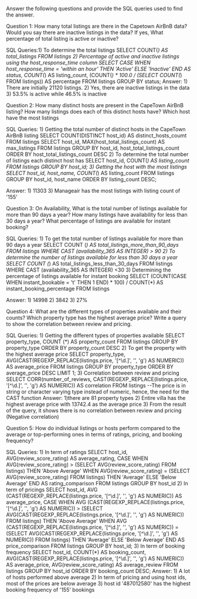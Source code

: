 Answer the following questions and provide the SQL queries used to find the answer.

Question 1: How many total listings are there in the Capetown AirBnB data? Would you say there are inactive listings in the data? If yes, What percentage of total listing is active or inactive?

SQL Queries:1) To determine the total listings 
SELECT COUNT(*) AS total_listings
FROM listings
2) Percentage of active and inactive listings using the host_response_time column
SELECT
CASE WHEN host_response_time = 'within an hour' THEN 'Active' ELSE 'Inactive' END AS status,
COUNT(*) AS listing_count,
(COUNT(*) * 100.0 / (SELECT COUNT(*) FROM listings)) AS percentage
FROM listings
GROUP BY status;
Answer: 1) There are initially 21120 listings.
        2) Yes, there are inactive listings in the data
        3) 53.5% is active while 46.5% is inactive

Question 2: How many distinct hosts are present in the CapeTown AirBnB listing? How many listings does each of this distinct hosts have? Which host have the most listings

SQL Queries: 1) Getting the total number of distinct hosts in the CapeTown AirBnB listing
SELECT COUNT(DISTINCT host_id) AS distinct_hosts_coumt
FROM listings
SELECT  host_id, MAX(host_total_listings_count) AS max_listings
FROM listings
GROUP BY host_id, host_total_listings_count
ORDER BY host_total_listings_count DESC
2) To determine the total number of listings each distinct host has
SELECT
host_id,
COUNT(*) AS listing_count
FROM listings
GROUP BY host_id;
3) Getting the host with the most listings
SELECT
host_id, host_name,
COUNT(*) AS listing_count
FROM listings
GROUP BY host_id, host_name
ORDER BY listing_count DESC;

Answer: 1) 11303
3) Manageair has the most listings with listing count of '155'

Question 3: On Availability, What is the total number of listings available for more than 90 days a year? How many listings have availability for less than 30 days a year? What percentage of listings are available for instant booking?

SQL Queries: 1) To get the total number of listings available for more than 90 days a year
SELECT COUNT (*) AS total_listings_more_than_90_days
FROM listings
WHERE CAST (availability_365 AS INTEGER) > 90
2) To determine the number of listings available for less than 30 days a year
SELECT COUNT (*) AS total_listings_less_than_30_days
FROM listings
WHERE CAST (availability_365 AS INTEGER) <30 
3) Determining the percentage of listings available for instant booking
SELECT
(COUNT(CASE WHEN instant_bookable = 't' THEN 1 END) * 100) / COUNT(*) AS instant_booking_percentage
FROM listings

Answer: 1) 14998
        2) 3842
        3) 27%

Question 4: What are the different types of properties available and their counts? Which property type has the highest average price? Write a query to show the correlation between review and pricing.

SQL Queries: 1) Getting the different types of properties available
SELECT property_type,
COUNT (*) AS property_count
FROM listings
GROUP BY property_type
ORDER BY property_count DESC
2) To get the property with the highest average price
SELECT 
property_type,
AVG(CAST(REGEXP_REPLACE(listings.price, '[^\d.]', '', 'g') AS NUMERIC)) AS average_price
FROM listings
GROUP BY property_type
ORDER BY average_price DESC
LIMIT 1;
3) Correlation between review and pricing
SELECT 
CORR(number_of_reviews, CAST(REGEXP_REPLACE(listings.price, '[^\d.]', '', 'g') AS NUMERIC)) AS correlation
FROM listings
--The price is in string or character varying type instead of numeric, hence, the need for the CAST function
Answer: 1)there are 81 property types
        2) Entire villa has the highest average price with 13742.4 as the average price
        3) From the result of the query, it shows there is no correlation between review and pricing (Negative correlation)

Question 5: How do individual listings or hosts perform compared to the average or top-performing ones in terms of ratings, pricing, and booking frequency?

SQL Queries: 1) In term of ratings
SELECT
host_id,
AVG(review_score_rating) AS average_rating,
CASE
WHEN AVG(review_score_rating) > (SELECT AVG(review_score_rating) FROM listings) THEN 'Above Average'
WHEN AVG(review_score_rating) = (SELECT AVG(review_score_rating) FROM listings) THEN 'Average'
ELSE 'Below Average'
END AS rating_comparison
FROM listings
GROUP BY host_id
2) In term of pricings
SELECT
host_id,
AVG (CAST(REGEXP_REPLACE(listings.price, '[^\d.]', '', 'g') AS NUMERIC)) AS average_price,
CASE
WHEN AVG (CAST(REGEXP_REPLACE(listings.price, '[^\d.]', '', 'g') AS NUMERIC)) > (SELECT AVG(CAST(REGEXP_REPLACE(listings.price, '[^\d.]', '', 'g') AS NUMERIC)) FROM listings) THEN 'Above Average'
WHEN AVG (CAST(REGEXP_REPLACE(listings.price, '[^\d.]', '', 'g') AS NUMERIC)) = (SELECT AVG(CAST(REGEXP_REPLACE(listings.price, '[^\d.]', '', 'g') AS NUMERIC)) FROM listings) THEN 'Average'
ELSE 'Below Average'
END AS price_comparison
FROM listings
GROUP BY host_id;
3) In term of booking frequency
SELECT host_id,
COUNT(*) AS booking_count,
AVG(CAST(REGEXP_REPLACE(listings.price, '[^\d.]', '', 'g') AS NUMERIC)) AS average_price,
AVG(review_score_rating) AS average_review
FROM listings
GROUP BY host_id
ORDER BY booking_count DESC;
Answer: 1) A lot of hosts performed above average
        2) In term of pricing and using host ids, most of the prices are below average
        3) host id '487012580' has the highest booking frequency of '155' bookings
        
